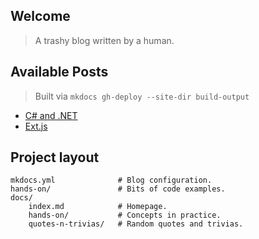 ## Welcome

> A trashy blog written by a human.

## Available Posts

> Built via `mkdocs gh-deploy --site-dir build-output`

- [C# and .NET](./hands-on/core-csharp-n-dotnet.md)
- [Ext.js](./hands-on/random-extjs-overview.md)

## Project layout

    mkdocs.yml              # Blog configuration.
    hands-on/               # Bits of code examples.
    docs/
        index.md            # Homepage.
        hands-on/           # Concepts in practice.
        quotes-n-trivias/   # Random quotes and trivias.
